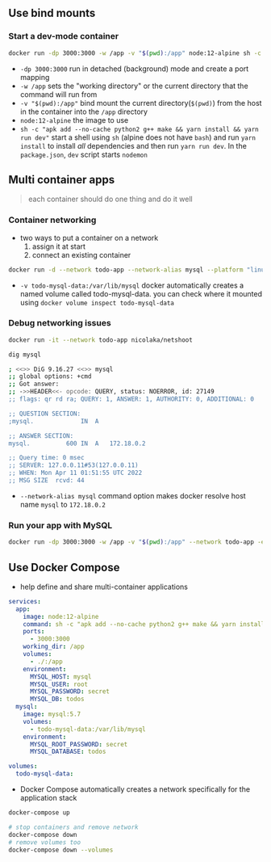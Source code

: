 ## Use bind mounts

### Start a dev-mode container

```sh
docker run -dp 3000:3000 -w /app -v "$(pwd):/app" node:12-alpine sh -c "apk add --no-cache python2 g++ make && yarn install && yarn run dev"
```

- `-dp 3000:3000` run in detached (background) mode and create a port mapping
- `-w /app` sets the "working directory" or the current directory that the command will run from
- `-v "$(pwd):/app"` bind mount the current directory(`$(pwd)`) from the host in the container into the `/app` directory
- `node:12-alpine` the image to use
- `sh -c "apk add --no-cache python2 g++ make && yarn install && yarn run dev"` start a shell using `sh` (alpine does not have `bash`) and run `yarn install` to install _all_ dependencies and then run `yarn run dev`. In the `package.json`, `dev` script starts `nodemon`

## Multi container apps

> each container should do one thing and do it well

### Container networking

- two ways to put a container on a network
  1. assign it at start
  2. connect an existing container

```sh
docker run -d --network todo-app --network-alias mysql --platform "linux/amd64" -v todo-mysql-data:/var/lib/mysql -e MYSQL_ROOT_PASSWORD=secret -e MYSQL_DATABASE=todos mysql:5.7
```

- `-v todo-mysql-data:/var/lib/mysql` docker automatically creates a named volume called todo-mysql-data. you can check where it mounted using `docker volume inspect todo-mysql-data`

### Debug networking issues

```sh
docker run -it --network todo-app nicolaka/netshoot
```

```sh
dig mysql

; <<>> DiG 9.16.27 <<>> mysql
;; global options: +cmd
;; Got answer:
;; ->>HEADER<<- opcode: QUERY, status: NOERROR, id: 27149
;; flags: qr rd ra; QUERY: 1, ANSWER: 1, AUTHORITY: 0, ADDITIONAL: 0

;; QUESTION SECTION:
;mysql.				IN	A

;; ANSWER SECTION:
mysql.			600	IN	A	172.18.0.2

;; Query time: 0 msec
;; SERVER: 127.0.0.11#53(127.0.0.11)
;; WHEN: Mon Apr 11 01:51:55 UTC 2022
;; MSG SIZE  rcvd: 44
```

- `--network-alias mysql` command option makes docker resolve host name `mysql` to `172.18.0.2`

### Run your app with MySQL

```sh
docker run -dp 3000:3000 -w /app -v "$(pwd):/app" --network todo-app -e MYSQL_HOST=mysql -e MYSQL_USER=root -e MYSQL_PASSWORD=secret -e MYSQL_DB=todos node:12-alpine sh -c "apk add --no-cache python2 g++ make && yarn install && yarn run dev"
```

## Use Docker Compose

- help define and share multi-container applications

```yml
services:
  app:
    image: node:12-alpine
    command: sh -c "apk add --no-cache python2 g++ make && yarn install && yarn run dev"
    ports:
      - 3000:3000
    working_dir: /app
    volumes:
      - ./:/app
    environment:
      MYSQL_HOST: mysql
      MYSQL_USER: root
      MYSQL_PASSWORD: secret
      MYSQL_DB: todos
  mysql:
    image: mysql:5.7
    volumes:
      - todo-mysql-data:/var/lib/mysql
    environment:
      MYSQL_ROOT_PASSWORD: secret
      MYSQL_DATABASE: todos

volumes:
  todo-mysql-data:
```

- Docker Compose automatically creates a network specifically for the application stack

```sh
docker-compose up
```

```sh
# stop containers and remove network
docker-compose down
# remove volumes too
docker-compose down --volumes
```
